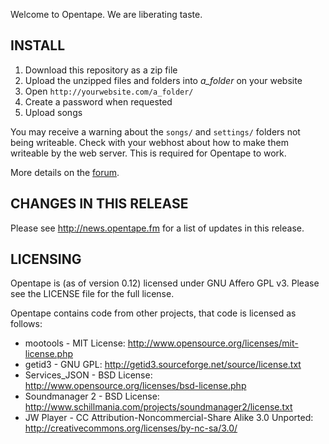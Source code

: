 Welcome to Opentape. We are liberating taste.

INSTALL
-------

1. Download this repository as a zip file
2. Upload the unzipped files and folders into _a_folder_ on your website
3. Open `http://yourwebsite.com/a_folder/`
4. Create a password when requested
5. Upload songs

You may receive a warning about the `songs/` and `settings/` folders not being writeable. Check with your webhost about how to make them writeable by the web server. This is required for Opentape to work.

More details on the [forum](http://opentape.fm/forum/ "Forum").

CHANGES IN THIS RELEASE
-----------------------

Please see http://news.opentape.fm for a list of updates in this release.

LICENSING
---------

Opentape is (as of version 0.12) licensed under GNU Affero GPL v3.  Please see the LICENSE file for the full license.

Opentape contains code from other projects, that code is licensed as follows:

* mootools - MIT License: http://www.opensource.org/licenses/mit-license.php
* getid3 - GNU GPL: http://getid3.sourceforge.net/source/license.txt
* Services_JSON - BSD License: http://www.opensource.org/licenses/bsd-license.php
* Soundmanager 2 - BSD License: http://www.schillmania.com/projects/soundmanager2/license.txt
* JW Player - CC Attribution-Noncommercial-Share Alike 3.0 Unported: http://creativecommons.org/licenses/by-nc-sa/3.0/
